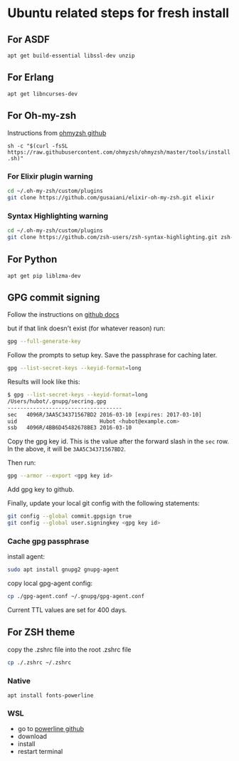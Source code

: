 # Ubuntu related steps for fresh install

## For ASDF

`apt get build-essential libssl-dev unzip`

## For Erlang

`apt get libncurses-dev`

## For Oh-my-zsh

Instructions from [ohmyzsh github](https://github.com/ohmyzsh/ohmyzsh#basic-installation)

`sh -c "$(curl -fsSL https://raw.githubusercontent.com/ohmyzsh/ohmyzsh/master/tools/install.sh)"`

### For Elixir plugin warning

```bash
cd ~/.oh-my-zsh/custom/plugins
git clone https://github.com/gusaiani/elixir-oh-my-zsh.git elixir
```

### Syntax Highlighting warning

```bash
cd ~/.oh-my-zsh/custom/plugins
git clone https://github.com/zsh-users/zsh-syntax-highlighting.git zsh-syntax-highlighting
```

## For Python

`apt get pip liblzma-dev`

## GPG commit signing

Follow the instructions on [github docs](https://docs.github.com/en/authentication/managing-commit-signature-verification/generating-a-new-gpg-key?platform=linux)

but if that link doesn't exist (for whatever reason) run:

```sh
gpg --full-generate-key
```

Follow the prompts to setup key. Save the passphrase for caching later.

```sh
gpg --list-secret-keys --keyid-format=long
```

Results will look like this:

```sh
$ gpg --list-secret-keys --keyid-format=long
/Users/hubot/.gnupg/secring.gpg
------------------------------------
sec   4096R/3AA5C34371567BD2 2016-03-10 [expires: 2017-03-10]
uid                          Hubot <hubot@example.com>
ssb   4096R/4BB6D45482678BE3 2016-03-10
```

Copy the gpg key id. This is the value after the forward slash in the `sec` row. In the above, it will be `3AA5C34371567BD2`.

Then run:

```sh
gpg --armor --export <gpg key id>
```

Add gpg key to github.

Finally, update your local git config with the following statements:

```sh
git config --global commit.gpgsign true
git config --global user.signingkey <gpg key id>
```

### Cache gpg passphrase

install agent:

```sh
sudo apt install gnupg2 gnupg-agent
```

copy local gpg-agent config:

```sh
cp ./gpg-agent.conf ~/.gnupg/gpg-agent.conf
```

Current TTL values are set for 400 days.

## For ZSH theme

copy the .zshrc file into the root .zshrc file

```bash
cp ./.zshrc ~/.zshrc
```

### Native

`apt install fonts-powerline`

### WSL

- go to [powerline github](https://github.com/powerline/fonts/blob/master/RobotoMono/Roboto%20Mono%20for%20Powerline.ttf)
- download
- install
- restart terminal
